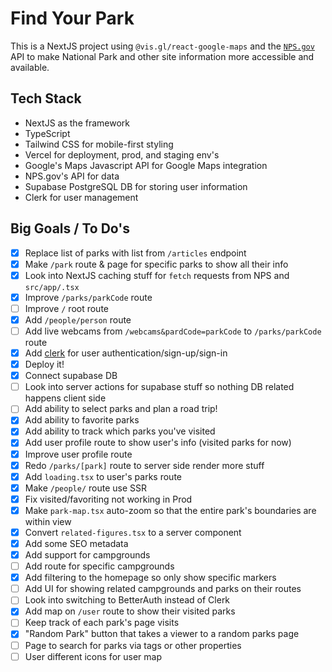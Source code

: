 # Find Your Park

This is a NextJS project using `@vis.gl/react-google-maps` and the [`NPS.gov`](https://www.nps.gov/subjects/developer/api-documentation.htm#/thingstodo/getThingstodo) API to make National Park and other site information more accessible and available.

## Tech Stack
- NextJS as the framework
- TypeScript
- Tailwind CSS for mobile-first styling
- Vercel for deployment, prod, and staging env's
- Google's Maps Javascript API for Google Maps integration
- NPS.gov's API for data
- Supabase PostgreSQL DB for storing user information
- Clerk for user management

## Big Goals / To Do's

- [x] Replace list of parks with list from `/articles` endpoint
- [x] Make `/park` route & page for specific parks to show all their info
- [x] Look into NextJS caching stuff for `fetch` requests from NPS and `src/app/.tsx`
- [x] Improve `/parks/parkCode` route
- [ ] Improve `/` root route
- [x] Add `/people/person` route
- [ ] Add live webcams from `/webcams&pardCode=parkCode` to `/parks/parkCode` route
- [x] Add [clerk](https://clerk.com/docs/quickstarts/nextjs) for user authentication/sign-up/sign-in
- [x] Deploy it!
- [x] Connect supabase DB
- [ ] Look into server actions for supabase stuff so nothing DB related happens client side
- [ ] Add ability to select parks and plan a road trip!
- [x] Add ability to favorite parks
- [x] Add ability to track which parks you've visited
- [x] Add user profile route to show user's info (visited parks for now)
- [x] Improve user profile route
- [x] Redo `/parks/[park]` route to server side render more stuff
- [x] Add `loading.tsx` to user's parks route
- [x] Make `/people/` route use SSR
- [x] Fix visited/favoriting not working in Prod
- [x] Make `park-map.tsx` auto-zoom so that the entire park's boundaries are within view
- [x] Convert `related-figures.tsx` to a server component
- [x] Add some SEO metadata
- [x] Add support for campgrounds
- [ ] Add route for specific campgrounds
- [x] Add filtering to the homepage so only show specific markers
- [ ] Add UI for showing related campgrounds and parks on their routes
- [ ] Look into switching to BetterAuth instead of Clerk
- [x] Add map on `/user` route to show their visited parks
- [ ] Keep track of each park's page visits
- [x] "Random Park" button that takes a viewer to a random parks page
- [ ] Page to search for parks via tags or other properties
- [ ] User different icons for user map
